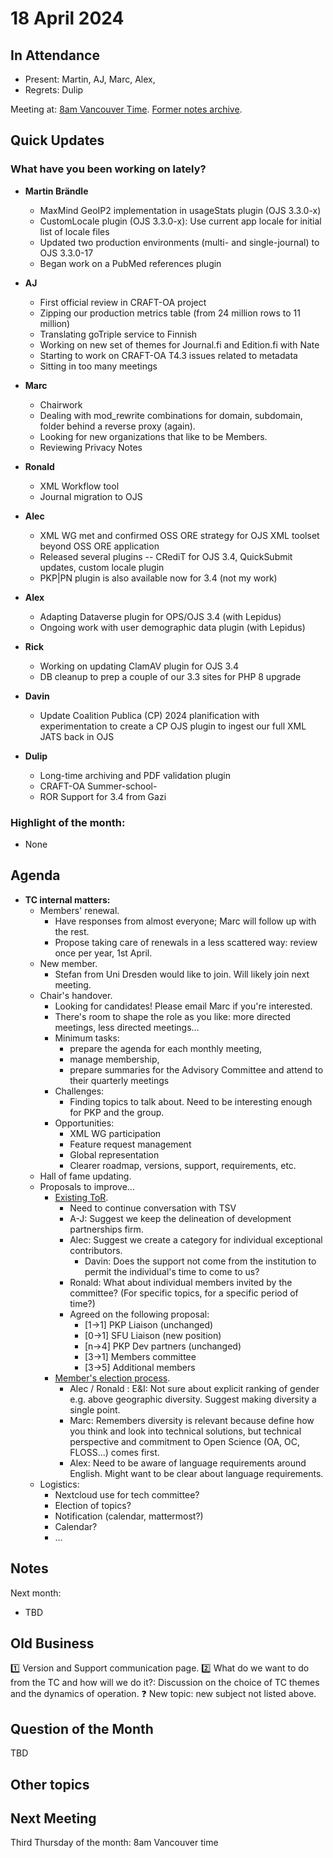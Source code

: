 # 18 April 2024

In Attendance
-------------

- Present: Martin, AJ, Marc, Alex,  
- Regrets: Dulip

Meeting at: [8am Vancouver Time](https://www.timeanddate.com/worldclock/converter.html?iso=20240418T150000&p1=256&p2=tz_pt&p3=tz_pdt&p4=80&p5=3705&p6=418&p7=tz_adt&p8=31&p9=37&p10=101).
[Former notes archive](https://github.com/pkp/technical-committee/tree/main/meeting-minutes).


Quick Updates
-------------

### What have you been working on lately?

- **Martin Brändle**
    - MaxMind GeoIP2 implementation in usageStats plugin (OJS 3.3.0-x)
    - CustomLocale plugin (OJS 3.3.0-x): Use current app locale for initial list of locale files
    - Updated two production environments (multi- and single-journal) to OJS 3.3.0-17
    - Began work on a PubMed references plugin
- **AJ**
    - First official review in CRAFT-OA project
    - Zipping our production metrics table (from 24 million rows to 11 million)
    - Translating goTriple service to Finnish
    - Working on new set of themes for Journal.fi and Edition.fi with Nate
    - Starting to work on CRAFT-OA T4.3 issues related to metadata
    - Sitting in too many meetings
- **Marc**
    - Chairwork
    - Dealing with mod_rewrite combinations for domain, subdomain, folder behind a reverse proxy (again).
    - Looking for new organizations that like to be Members.
    - Reviewing Privacy Notes
- **Ronald**
    - XML Workflow tool
    - Journal migration to OJS
- **Alec**
    - XML WG met and confirmed OSS ORE strategy for OJS XML toolset beyond OSS ORE application
    - Released several plugins -- CRediT for OJS 3.4, QuickSubmit updates, custom locale plugin
    - PKP|PN plugin is also available now for 3.4 (not my work)
- **Alex**
    - Adapting Dataverse plugin for OPS/OJS 3.4 (with Lepidus)
    - Ongoing work with user demographic data plugin (with Lepidus)
- **Rick**
    - Working on updating ClamAV plugin for OJS 3.4
    - DB cleanup to prep a couple of our 3.3 sites for PHP 8 upgrade
- **Davin**
    - Update Coalition Publica (CP) 2024 planification with experimentation to create a CP OJS plugin to ingest our full XML JATS back in OJS

- **Dulip**
  -  Long-time archiving and PDF validation plugin
  -  CRAFT-OA Summer-school-  
  -  ROR Support for 3.4 from Gazi

### Highlight of the month: ###

- None
        

Agenda
------

- **TC internal matters:**
    - Members' renewal.
        - Have responses from almost everyone; Marc will follow up with the rest.
        - Propose taking care of renewals in a less scattered way: review once per year, 1st April.
    - New member.
        - Stefan from Uni Dresden would like to join. Will likely join next meeting.
    - Chair's handover.
        - Looking for candidates! Please email Marc if you're interested.
        - There's room to shape the role as you like: more directed meetings, less directed meetings...
        - Minimum tasks:
            - prepare the agenda for each monthly meeting,
            - manage membership,
            - prepare summaries for the Advisory Committee and attend to their quarterly meetings
        - Challenges:
            - Finding topics to talk about. Need to be interesting enough for PKP and the group.
        - Opportunities:
            - XML WG participation
            - Feature request management
            - Global representation
            - Clearer roadmap, versions, support, requirements, etc.
    - Hall of fame updating.
    - Proposals to improve...
        - [Existing ToR](https://hackmd.io/kIzxS4bVQbetww69YdIAdQ).
            - Need to continue conversation with TSV
            - A-J: Suggest we keep the delineation of development partnerships firm.
            - Alec: Suggest we create a category for individual exceptional contributors.
                - Davin: Does the support not come from the institution to permit the individual's time to come to us?
            - Ronald: What about individual members invited by the committee? (For specific topics, for a specific period of time?)
            - Agreed on the following proposal:
                - [1->1] PKP Liaison (unchanged)
                - [0->1] SFU Liaison (new position)
                - [n->4] PKP Dev partners (unchanged)
                - [3->1] Members committee
                - [3->5] Additional members
        - [Member's election process](https://hackmd.io/UXpPQZwhTnOTz16wqMWSIg).
            - Alec / Ronald : E&I: Not sure about explicit ranking of gender e.g. above geographic diversity. Suggest making diversity a single point. 
            - Marc: Remembers diversity is relevant because define how you think and look into technical solutions, but technical perspective and commitment to Open Science (OA, OC, FLOSS...) comes first. 
            - Alex: Need to be aware of language requirements around English. Might want to be clear about language requirements.
    - Logistics:
        - Nextcloud use for tech committee?
        - Election of topics?
        - Notification (calendar, mattermost?)
        - Calendar?
        - ...

Notes
-----


Next month:

- TBD


Old Business
------------

:one: Version and Support communication page.
:two: What do we want to do from the TC and how will we do it?: Discussion on the choice of TC themes and the dynamics of operation.
:question: New topic: new subject not listed above.


Question of the Month
---------------------

TBD


Other topics
------------


Next Meeting
------------

Third Thursday of the month: 8am Vancouver time
